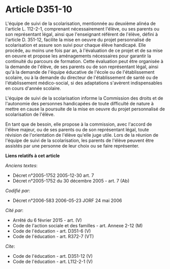 # Article D351-10

L'équipe de suivi de la scolarisation, mentionnée au deuxième alinéa de l'article L. 112-2-1, comprenant nécessairement
l'élève, ou ses parents ou son représentant légal, ainsi que l'enseignant référent de l'élève, défini à l'article D. 351-12,
facilite la mise en oeuvre du projet personnalisé de scolarisation et assure son suivi pour chaque élève handicapé. Elle
procède, au moins une fois par an, à l'évaluation de ce projet et de sa mise en oeuvre et propose les aménagements
nécessaires pour garantir la continuité du parcours de formation. Cette évaluation peut être organisée à la demande de
l'élève, de ses parents ou de son représentant légal, ainsi qu'à la demande de l'équipe éducative de l'école ou de
l'établissement scolaire, ou à la demande du directeur de l'établissement de santé ou de l'établissement médico-social, si
des adaptations s'avèrent indispensables en cours d'année scolaire. 

L'équipe de suivi de la scolarisation informe la Commission des droits et de l'autonomie des personnes handicapées de toute
difficulté de nature à mettre en cause la poursuite de la mise en oeuvre du projet personnalisé de scolarisation de l'élève. 

En tant que de besoin, elle propose à la commission, avec l'accord de l'élève majeur, ou de ses parents ou de son
représentant légal, toute révision de l'orientation de l'élève qu'elle juge utile. Lors de la réunion de l'équipe de suivi de
la scolarisation, les parents de l'élève peuvent être assistés par une personne de leur choix ou se faire représenter.

**Liens relatifs à cet article**

_Anciens textes_:

  - Décret n°2005-1752 2005-12-30 art. 7
  - Décret n°2005-1752 du 30 décembre 2005 - art. 7 (Ab)

_Codifié par_:

  - Décret n°2006-583 2006-05-23 JORF 24 mai 2006

_Cité par_:

  - Arrêté du 6 février 2015 - art. (V)
  - Code de l'action sociale et des familles - art. Annexe 2-12 (M)
  - Code de l'éducation - art. D351-6 (V)
  - Code de l'éducation - art. R372-7 (VT)

_Cite_:

  - Code de l'éducation - art. D351-12 (V)
  - Code de l'éducation - art. L112-2-1 (V)
